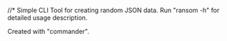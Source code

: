 //* Simple CLI Tool for creating random JSON data.
Run "ransom -h" for detailed usage description.

Created with "commander".
